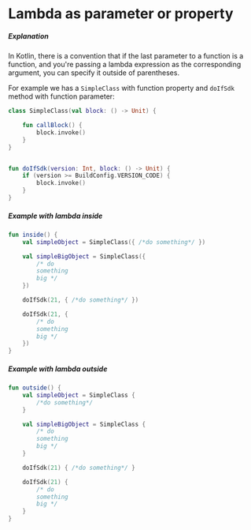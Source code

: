 # Lambda as parameter or property

##### Explanation

In Kotlin, there is a convention that if the last parameter to a function is a function, and you're passing a lambda expression as the corresponding argument, you can specify it outside of parentheses.

For example we has a `SimpleClass` with function property and `doIfSdk` method with function parameter:
```Kotlin
class SimpleClass(val block: () -> Unit) {

    fun callBlock() {
        block.invoke()
    }
}


fun doIfSdk(version: Int, block: () -> Unit) {
    if (version >= BuildConfig.VERSION_CODE) {
        block.invoke()
    }
}
```

##### Example with lambda inside
```Kotlin
fun inside() {
    val simpleObject = SimpleClass({ /*do something*/ })

    val simpleBigObject = SimpleClass({
        /* do
        something
        big */
    })

    doIfSdk(21, { /*do something*/ })

    doIfSdk(21, {
        /* do
        something
        big */
    })
}
```

##### Example with lambda outside
```Kotlin
fun outside() {
    val simpleObject = SimpleClass {
        /*do something*/
    }

    val simpleBigObject = SimpleClass {
        /* do
        something
        big */
    }

    doIfSdk(21) { /*do something*/ }

    doIfSdk(21) {
        /* do
        something
        big */
    }
}
```

